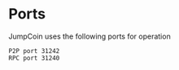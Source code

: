 Ports
===================
JumpCoin uses the following ports for operation

	P2P port 31242
	RPC port 31240 
